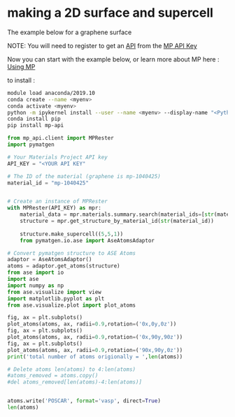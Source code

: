 
# making a 2D surface and supercell

The example below for a graphene surface

NOTE: You will need to register to get an [API](https://en.wikipedia.org/wiki/API) from the [MP API Key](https://next-gen.materialsproject.org/api#api-key)

Now you can start with the example below, or learn more about MP here : [Using MP](https://docs.materialsproject.org/downloading-data/using-the-api/getting-started)

to install : 
```Bash
module load anaconda/2019.10
conda create --name <myenv>
conda activate <myenv>
python -m ipykernel install --user --name <myenv> --display-name "<Python (myenv)>"  
conda install pip
pip install mp-api
```

```Python
from mp_api.client import MPRester
import pymatgen

# Your Materials Project API key
API_KEY = "<YOUR API KEY"

# The ID of the material (graphene is mp-1040425)
material_id = "mp-1040425"


# Create an instance of MPRester
with MPRester(API_KEY) as mpr:
    material_data = mpr.materials.summary.search(material_ids=[str(material_id)])
    structure = mpr.get_structure_by_material_id(str(material_id))
    
    structure.make_supercell((5,5,1))
    from pymatgen.io.ase import AseAtomsAdaptor

# Convert pymatgen structure to ASE Atoms
adaptor = AseAtomsAdaptor()
atoms = adaptor.get_atoms(structure)
from ase import io
import ase
import numpy as np
from ase.visualize import view
import matplotlib.pyplot as plt
from ase.visualize.plot import plot_atoms

fig, ax = plt.subplots()
plot_atoms(atoms, ax, radii=0.9,rotation=('0x,0y,0z'))
fig, ax = plt.subplots()
plot_atoms(atoms, ax, radii=0.9,rotation=('0x,90y,90z'))
fig, ax = plt.subplots()
plot_atoms(atoms, ax, radii=0.9,rotation=('90x,90y,0z'))
print('total number of atoms origionally = ',len(atoms))

# Delete atoms len(atoms) to 4:len(atoms) 
#atoms_removed = atoms.copy()
#del atoms_removed[len(atoms)-4:len(atoms)]


atoms.write('POSCAR', format='vasp', direct=True)
len(atoms)
```
